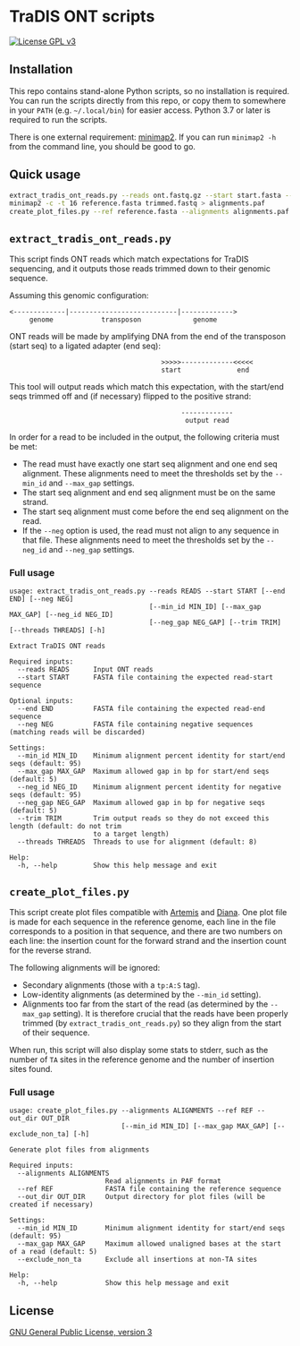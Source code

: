 # TraDIS ONT scripts

[![License GPL v3](https://img.shields.io/badge/license-GPL%20v3-blue.svg)](https://www.gnu.org/licenses/gpl-3.0.en.html)




## Installation

This repo contains stand-alone Python scripts, so no installation is required. You can run the scripts directly from this repo, or copy them to somewhere in your `PATH` (e.g. `~/.local/bin`) for easier access. Python 3.7 or later is required to run the scripts.

There is one external requirement: [minimap2](https://github.com/lh3/minimap2). If you can run `minimap2 -h` from the command line, you should be good to go.




## Quick usage

```bash
extract_tradis_ont_reads.py --reads ont.fastq.gz --start start.fasta --end end.fasta > trimmed.fastq
minimap2 -c -t 16 reference.fasta trimmed.fastq > alignments.paf
create_plot_files.py --ref reference.fasta --alignments alignments.paf --out_dir plot_files
```




## `extract_tradis_ont_reads.py`

This script finds ONT reads which match expectations for TraDIS sequencing, and it outputs those reads trimmed down to their genomic sequence.

Assuming this genomic configuration:
```
<-------------|---------------------------|------------->
     genome            transposon             genome
```

ONT reads will be made by amplifying DNA from the end of the transposon (start seq) to a ligated
adapter (end seq):
```
                                      >>>>>-------------<<<<<
                                      start              end
```

This tool will output reads which match this expectation, with the start/end seqs trimmed off and
(if necessary) flipped to the positive strand:
```
                                           -------------
                                            output read
```

In order for a read to be included in the output, the following criteria must be met:
* The read must have exactly one start seq alignment and one end seq alignment. These alignments
  need to meet the thresholds set by the `--min_id` and `--max_gap` settings.
* The start seq alignment and end seq alignment must be on the same strand.
* The start seq alignment must come before the end seq alignment on the read.
* If the `--neg` option is used, the read must not align to any sequence in that file. These
  alignments need to meet the thresholds set by the `--neg_id` and `--neg_gap` settings.


### Full usage
```
usage: extract_tradis_ont_reads.py --reads READS --start START [--end END] [--neg NEG]
                                   [--min_id MIN_ID] [--max_gap MAX_GAP] [--neg_id NEG_ID]
                                   [--neg_gap NEG_GAP] [--trim TRIM] [--threads THREADS] [-h]

Extract TraDIS ONT reads

Required inputs:
  --reads READS      Input ONT reads
  --start START      FASTA file containing the expected read-start sequence

Optional inputs:
  --end END          FASTA file containing the expected read-end sequence
  --neg NEG          FASTA file containing negative sequences (matching reads will be discarded)

Settings:
  --min_id MIN_ID    Minimum alignment percent identity for start/end seqs (default: 95)
  --max_gap MAX_GAP  Maximum allowed gap in bp for start/end seqs (default: 5)
  --neg_id NEG_ID    Minimum alignment percent identity for negative seqs (default: 95)
  --neg_gap NEG_GAP  Maximum allowed gap in bp for negative seqs (default: 5)
  --trim TRIM        Trim output reads so they do not exceed this length (default: do not trim
                     to a target length)
  --threads THREADS  Threads to use for alignment (default: 8)

Help:
  -h, --help         Show this help message and exit
```




## `create_plot_files.py`

This script create plot files compatible with [Artemis](https://www.sanger.ac.uk/tool/artemis/) and [Diana](https://diana.wytamma.com/). One plot file is made for each sequence in the reference genome, each line in the file corresponds to a position in that sequence, and there are two numbers on each line: the insertion count for the forward strand and the insertion count for the reverse strand.

The following alignments will be ignored:
* Secondary alignments (those with a `tp:A:S` tag).
* Low-identity alignments (as determined by the `--min_id` setting).
* Alignments too far from the start of the read (as determined by the `--max_gap` setting). It is therefore crucial that the reads have been properly trimmed (by `extract_tradis_ont_reads.py`) so they align from the start of their sequence.

When run, this script will also display some stats to stderr, such as the number of `TA` sites in the reference genome and the number of insertion sites found.


### Full usage
```
usage: create_plot_files.py --alignments ALIGNMENTS --ref REF --out_dir OUT_DIR
                            [--min_id MIN_ID] [--max_gap MAX_GAP] [--exclude_non_ta] [-h]

Generate plot files from alignments

Required inputs:
  --alignments ALIGNMENTS
                        Read alignments in PAF format
  --ref REF             FASTA file containing the reference sequence
  --out_dir OUT_DIR     Output directory for plot files (will be created if necessary)

Settings:
  --min_id MIN_ID       Minimum alignment identity for start/end seqs (default: 95)
  --max_gap MAX_GAP     Maximum allowed unaligned bases at the start of a read (default: 5)
  --exclude_non_ta      Exclude all insertions at non-TA sites

Help:
  -h, --help            Show this help message and exit
```




## License

[GNU General Public License, version 3](https://www.gnu.org/licenses/gpl-3.0.html)

